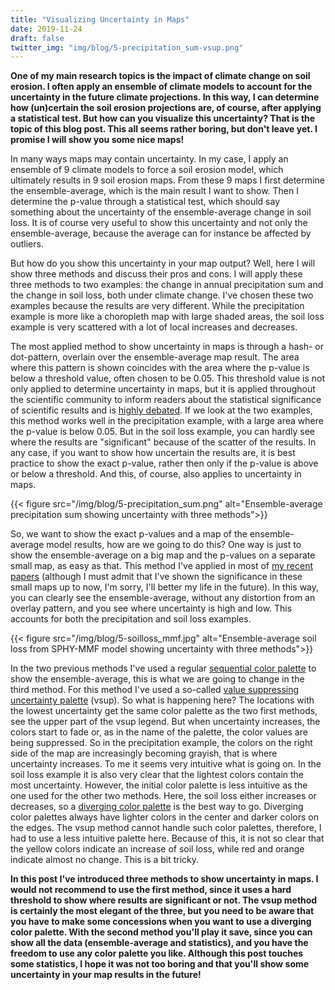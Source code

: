 ```yaml
---
title: "Visualizing Uncertainty in Maps"
date: 2019-11-24
draft: false
twitter_img: "img/blog/5-precipitation_sum-vsup.png"
---
```


**One of my main research topics is the impact of climate change on soil erosion. I often apply an ensemble of climate models to account for the uncertainty in the future climate projections. In this way, I can determine how (un)certain the soil erosion projections are, of course, after applying a statistical test. But how can you visualize this uncertainty? That is the topic of this blog post. This all seems rather boring, but don't leave yet. I promise I will show you some nice maps!**

In many ways maps may contain uncertainty. In my case, I apply an ensemble of 9 climate models to force a soil erosion model, which ultimately results in 9 soil erosion maps. From these 9 maps I first determine the ensemble-average, which is the main result I want to show. Then I determine the p-value through a statistical test, which should say something about the uncertainty of the ensemble-average change in soil loss. It is of course very useful to show this uncertainty and not only the ensemble-average, because the average can for instance be affected by outliers. 

But how do you show this uncertainty in your map output? Well, here I will show three methods and discuss their pros and cons. I will apply these three methods to two examples: the change in annual precipitation sum and the change in soil loss, both under climate change. I've chosen these two examples because the results are very different. While the precipitation example is more like a choropleth map with large shaded areas, the soil loss example is very scattered with a lot of local increases and decreases. 

The most applied method to show uncertainty in maps is through a hash- or dot-pattern, overlain over the ensemble-average map result. The area where this pattern is shown coincides with the area where the p-value is below a threshold value, often chosen to be 0.05. This threshold value is not only applied to determine uncertainty in maps, but it is applied throughout the scientific community to inform readers about the statistical significance of scientific results and is [highly debated](https://doi.org/10.1038/d41586-019-00874-8). If we look at the two examples, this method works well in the precipitation example, with a large area where the p-value is below 0.05. But in the soil loss example, you can hardly see where the results are "significant" because of the scatter of the results. In any case, if you want to show how uncertain the results are, it is best practice to show the exact p-value, rather then only if the p-value is above or below a threshold. And this, of course, also applies to uncertainty in maps. 

{{< figure src="/img/blog/5-precipitation_sum.png" alt="Ensemble-average precipitation sum showing uncertainty with three methods">}}

So, we want to show the exact p-values and a map of the ensemble-average model results, how are we going to do this? One way is just to show the ensemble-average on a big map and the p-values on a separate small map, as easy as that. This method I've applied in most of [my recent papers](/publications/) (although I must admit that I've shown the significance in these small maps up to now, I'm sorry, I'll better my life in the future). In this way, you can clearly see the ensemble-average, without any distortion from an overlay pattern, and you see where uncertainty is high and low. This accounts for both the precipitation and soil loss examples. 

{{< figure src="/img/blog/5-soilloss_mmf.jpg" alt="Ensemble-average soil loss from SPHY-MMF model showing uncertainty with three methods">}}

In the two previous methods I've used a regular [sequential color palette](http://colorspace.r-forge.r-project.org/articles/hcl_palettes.html#sequential-palettes-multi-hue) to show the ensemble-average, this is what we are going to change in the third method. For this method I've used a so-called [value suppressing uncertainty palette](https://medium.com/@uwdata/value-suppressing-uncertainty-palettes-426130122ce9) (vsup). So what is happening here? The locations with the lowest uncertainty get the same color palette as the two first methods, see the upper part of the vsup legend. But when uncertainty increases, the colors start to fade or, as in the name of the palette, the color values are being suppressed. So in the precipitation example, the colors on the right side of the map are increasingly becoming grayish, that is where uncertainty increases. To me it seems very intuitive what is going on. In the soil loss example it is also very clear that the lightest colors contain the most uncertainty. However, the initial color palette is less intuitive as the one used for the other two methods. Here, the soil loss either increases or decreases, so a [diverging color palette](http://colorspace.r-forge.r-project.org/articles/hcl_palettes.html#diverging-palettes) is the best way to go. Diverging color palettes always have lighter colors in the center and darker colors on the edges. The vsup method cannot handle such color palettes, therefore, I had to use a less intuitive palette here. Because of this, it is not so clear that the yellow colors indicate an increase of soil loss, while red and orange indicate almost no change. This is a bit tricky. 

**In this post I've introduced three methods to show uncertainty in maps. I would not recommend to use the first method, since it uses a hard threshold to show where results are significant or not. The vsup method is certainly the most elegant of the three, but you need to be aware that you have to make some concessions when you want to use a diverging color palette. With the second method you'll play it save, since you can show all the data (ensemble-average and statistics), and you have the freedom to use any color palette you like. Although this post touches some statistics, I hope it was not too boring and that you'll show some uncertainty in your map results in the future!**